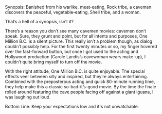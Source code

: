 Synopsis: Banished from his warlike, meat-eating, Rock tribe, a caveman discovers the peaceful, vegetable-eating, Shell tribe, and a woman.

That’s a hell of a synopsis, isn’t it?

There’s a reason you don’t see many cavemen movies: cavemen don’t speak.  Sure, they grunt and point, but for all intents and purposes, One Million B.C. is a silent picture.  This really isn’t a problem though, as dialog couldn’t possibly help.  For the first twenty minutes or so, my finger hovered over the fast-forward button, but once I got used to the acting and Hollywood production (Carole Landis’s cavewoman wears make-up), I couldn’t quite bring myself to turn off the movie. 

With the right attitude, One Million B.C. is quite enjoyable.  The special effects veer between silly and inspired, but they’re always entertaining.  Combined with the preposterous acting and quick 80-minute running time, they help make this a classic so-bad-it’s-good movie.  By the time the finale rolled around featuring the cave people facing off against a giant iguana, I was laughing out loud.

Bottom Line: Keep your expectations low and it's not unwatchable.
